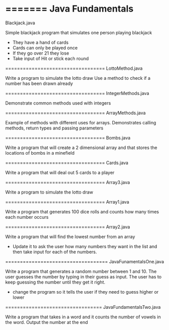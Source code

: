 =======
Java Fundamentals
=================

Blackjack.java

Simple blackjack program that simulates one person playing blackjack
- They have a hand of cards
- Cards can only be played once
- If they go over 21 they lose
- Take input of Hit or stick each round

==================================
LottoMethod.java

Write a program to simulate the lotto draw
Use a method to check if a number has been drawn already

==================================
IntegerMethods.java

Demonstrate common methods used with integers

==================================
ArrayMethods.java

Example of methods with different uses for arrays. Demonstrates 
calling methods, return types and passing parameters

==================================
Bombs.java

Write a program that will create a 2 dimensional array and that stores the locations of bombs in a minefield

==================================
Cards.java

Write a program that will deal out 5 cards to a player

==================================
Array3.java

Write a program to simulate the lotto draw

==================================
Array1.java

Write a program that generates 100 dice rolls and counts how many times each number occurs

==================================
Array2.java

Write a program that will find the lowest number from an array

- Update it to ask the user how many numbers they want in the list and then take input for each of the numbers.

===================================
JavaFunamentalsOne.java

Write a program that generates a random number between 1 and 10. 
The user guesses the number by typing in their guess as input. 
The user has to keep guessing the number until they get it right. 

- change the program so it tells the user if they need to guess higher or lower

=================================
JavaFundamentalsTwo.java

Write a program that takes in a word and it counts the number of vowels in the word. 
Output the number at the end 
